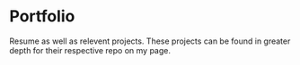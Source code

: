 # Portfolio
Resume as well as relevent projects. These projects can be found in greater depth for their respective repo on my page.

